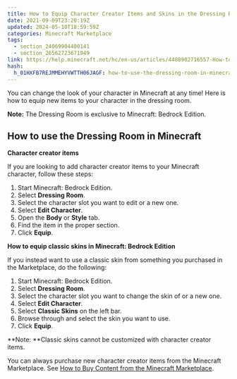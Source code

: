 ```yaml
---
title: How to Equip Character Creator Items and Skins in the Dressing Room in Minecraft
date: 2021-09-09T23:20:19Z
updated: 2024-05-10T18:59:59Z
categories: Minecraft Marketplace
tags:
  - section_24069904400141
  - section_26562723671949
link: https://help.minecraft.net/hc/en-us/articles/4408902716557-How-to-Equip-Character-Creator-Items-and-Skins-in-the-Dressing-Room-in-Minecraft
hash:
  h_01HXFB7REJMMEHYVWTTH06JAGF: how-to-use-the-dressing-room-in-minecraft
---
```


You can change the look of your character in Minecraft at any time! Here is how to equip new items to your character in the dressing room.

**Note:** The Dressing Room is exclusive to Minecraft: Bedrock Edition.

## How to use the Dressing Room in Minecraft

**Character creator items**

If you are looking to add character creator items to your Minecraft character, follow these steps:

1.  Start Minecraft: Bedrock Edition. 
2.  Select **Dressing Room**. 
3.  Select the character slot you want to edit or a new one. 
4.  Select **Edit Character**. 
5.  Open the **Body** or **Style** tab. 
6.  Find the item in the proper section. 
7.  Click **Equip**.

**How to equip classic skins in Minecraft: Bedrock Edition**

If you instead want to use a classic skin from something you purchased in the Marketplace, do the following:

1.  Start Minecraft: Bedrock Edition.
2.  Select **Dressing Room**.
3.  Select the character slot you want to change the skin of or a new one.
4.  Select **Edit Character**.
5.  Select **Classic Skins** on the left bar.
6.  Browse through and select the skin you want to use.
7.  Click **Equip**.

**Note: **Classic skins cannot be customized with character creator items.

You can always purchase new character creator items from the Minecraft Marketplace. See [How to Buy Content from the Minecraft Marketplace](./How-to-Buy-Content-From-the-Minecraft-Marketplace.md).
